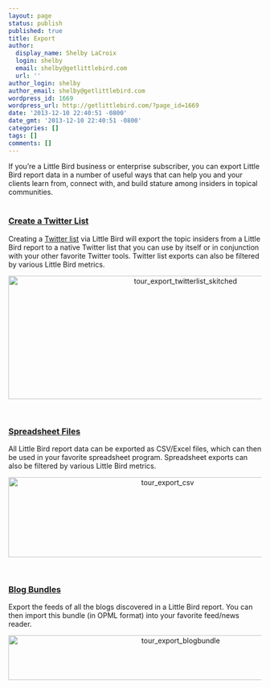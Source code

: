 ```yaml
---
layout: page
status: publish
published: true
title: Export
author:
  display_name: Shelby LaCroix
  login: shelby
  email: shelby@getlittlebird.com
  url: ''
author_login: shelby
author_email: shelby@getlittlebird.com
wordpress_id: 1669
wordpress_url: http://getlittlebird.com/?page_id=1669
date: '2013-12-10 22:40:51 -0800'
date_gmt: '2013-12-10 22:40:51 -0800'
categories: []
tags: []
comments: []
---
```

<p>If you’re a Little Bird business or enterprise subscriber, you can export Little Bird report data in a number of useful ways that can help you and your clients learn from, connect with, and build stature among insiders in topical communities.<br />
&nbsp;</p>
<h3 dir="ltr"><span style="text-decoration: underline;">Create a Twitter List</span></h3>
<p>Creating a <a href="https://support.twitter.com/articles/76460-how-to-use-twitter-lists">Twitter list</a> via Little Bird will export the topic insiders from a Little Bird report to a native Twitter list that you can use by itself or in conjunction with your other favorite Twitter tools. Twitter list exports can also be filtered by various Little Bird metrics.</p>
<p style="text-align: center;"><a href="http://getlittlebird.com/wp-content/uploads/2013/12/tour_export_twitterlist_skitched.jpeg"><img class="aligncenter  wp-image-2067" alt="tour_export_twitterlist_skitched" src="http://getlittlebird.com/wp-content/uploads/2013/12/tour_export_twitterlist_skitched.jpeg" width="689" height="245" /></a></p>
<p>&nbsp;</p>
<h3 dir="ltr"><span style="text-decoration: underline;">Spreadsheet Files</span></h3>
<p dir="ltr">All Little Bird report data can be exported as CSV/Excel files, which can then be used in your favorite spreadsheet program. Spreadsheet exports can also be filtered by various Little Bird metrics.</p>
<p style="text-align: center;"><a href="http://getlittlebird.com/wp-content/uploads/2013/12/tour_export_csv.jpeg"><img class="aligncenter  wp-image-2069" alt="tour_export_csv" src="http://getlittlebird.com/wp-content/uploads/2013/12/tour_export_csv.jpeg" width="618" height="159" /></a></p>
<p>&nbsp;</p>
<h3 dir="ltr"><span style="text-decoration: underline;">Blog Bundles</span></h3>
<p style="text-align: left;">Export the feeds of all the blogs discovered in a Little Bird report. You can then import this bundle (in OPML format) into your favorite feed/news reader.</p>
<p style="text-align: center;"><a href="http://getlittlebird.com/wp-content/uploads/2013/12/tour_export_blogbundle.png"><img class="aligncenter  wp-image-2070" alt="tour_export_blogbundle" src="http://getlittlebird.com/wp-content/uploads/2013/12/tour_export_blogbundle.png" width="670" height="89" /></a></p>
<p>&nbsp;<br />
&nbsp;</p>
